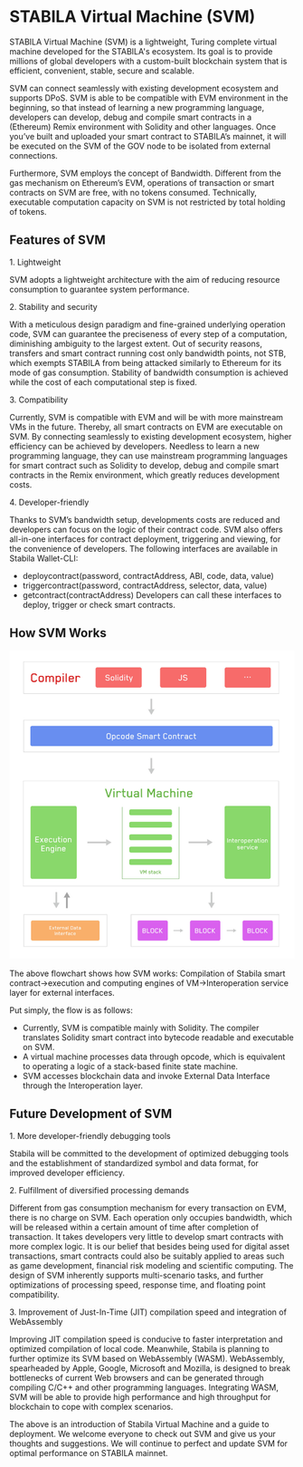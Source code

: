 # STABILA Virtual Machine (SVM)

STABILA Virtual Machine (SVM) is a lightweight, Turing complete virtual machine developed for the STABILA's ecosystem. Its goal is to provide millions of global developers with a custom-built blockchain system that is efficient, convenient, stable, secure and scalable.

SVM can connect seamlessly with existing development ecosystem and supports DPoS. SVM is able to be compatible with EVM environment in the beginning, so that instead of learning a new programming language, developers can develop, debug and compile smart contracts in a (Ethereum) Remix environment with Solidity and other languages. Once you’ve built and uploaded your smart contract to STABILA’s mainnet, it will be executed on the SVM of the GOV node to be isolated from external connections.

Furthermore, SVM employs the concept of Bandwidth. Different from the gas mechanism on Ethereum’s  EVM,  operations of transaction or smart contracts on SVM are free, with no tokens consumed. Technically, executable computation capacity on SVM is not restricted by total holding of tokens.

## Features of SVM
1.&nbsp;Lightweight

SVM adopts a lightweight architecture with the aim of reducing resource consumption to guarantee system performance.

2.&nbsp;Stability and security

With a meticulous design paradigm and fine-grained underlying operation code, SVM can guarantee the preciseness of every step of a computation, diminishing ambiguity to the largest extent. Out of security reasons, transfers and smart contract running cost only bandwidth points, not STB, which exempts STABILA from being attacked similarly to Ethereum for its mode of gas consumption. Stability of bandwidth consumption is achieved while the cost of each computational step is fixed.

3.&nbsp;Compatibility

Currently, SVM is compatible with EVM and will be with more mainstream VMs in the future. Thereby, all smart contracts on EVM are executable on SVM. By connecting seamlessly to existing development ecosystem, higher efficiency can be achieved by developers. Needless to learn a new programming language, they can use mainstream programming languages for smart contract such as Solidity to develop, debug and compile smart contracts in the Remix environment, which greatly reduces development costs.

4.&nbsp;Developer-friendly

Thanks to SVM’s bandwidth setup, developments costs are reduced and developers can focus on the logic of their contract code. SVM also offers all-in-one interfaces for contract deployment, triggering and viewing, for the convenience of developers.
The following interfaces are available in Stabila Wallet-CLI:

 + deploycontract(password, contractAddress, ABI, code, data, value)
 + triggercontract(password, contractAddress, selector, data, value)
 + getcontract(contractAddress)
Developers can call these interfaces to deploy, trigger or check smart contracts.

## How SVM Works

![Flowchart of Stabila Virtual Machine](https://raw.githubusercontent.com/stabilaprotocol/documentation-en/master/images/virtual_machine.png)

The above flowchart shows how SVM works:
Compilation of Stabila smart contract→execution and computing engines of VM→Interoperation service layer for external interfaces.

Put simply, the flow is as follows:
+ Currently, SVM is compatible mainly with Solidity. The compiler translates Solidity smart contract into bytecode readable and executable on SVM.
+ A virtual machine processes data through opcode, which is equivalent to operating a logic of a stack-based finite state machine.
+ SVM accesses blockchain data and invoke External Data Interface through the Interoperation layer.

## Future Development of SVM
1.&nbsp;More developer-friendly debugging tools

Stabila will be committed to the development of optimized debugging tools and the establishment of standardized symbol and data format, for improved developer efficiency.

2.&nbsp;Fulfillment of diversified processing demands

Different from gas consumption mechanism for every transaction on EVM, there is no charge on SVM. Each operation only occupies bandwidth, which will be released within a certain amount of time after completion of transaction. It takes developers very little to develop smart contracts with more complex logic. It is our belief that besides being used for digital asset transactions, smart contracts could also be suitably applied to areas such as game development, financial risk modeling and scientific computing. The design of SVM inherently supports multi-scenario tasks, and further optimizations of processing speed, response time, and floating point compatibility.

3.&nbsp;Improvement of Just-In-Time (JIT) compilation speed and integration of WebAssembly

Improving JIT compilation speed is conducive to faster interpretation and optimized compilation of local code. Meanwhile, Stabila is planning to further optimize its SVM based on WebAssembly (WASM). WebAssembly, spearheaded by Apple, Google, Microsoft and Mozilla, is designed to break bottlenecks of current Web browsers and can be generated through compiling C/C++ and other programming languages. Integrating WASM, SVM will be able to provide high performance and high throughput for blockchain to cope with complex scenarios.

The above is an introduction of Stabila Virtual Machine and a guide to deployment. We welcome everyone to check out SVM and give us your thoughts and suggestions. We will continue to perfect and update SVM for optimal performance on STABILA mainnet.
